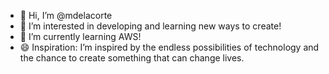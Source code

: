- 👋 Hi, I’m @mdelacorte
- 👀 I’m interested in developing and learning new ways to create!
- 🌱 I’m currently learning AWS!
- 😄 Inspiration: I’m inspired by the endless possibilities of technology and the chance to create something that can change lives.

